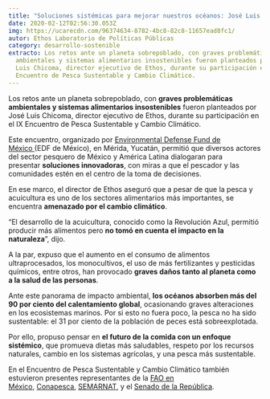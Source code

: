 ```yaml
---
title: "Soluciones sistémicas para mejorar nuestros océanos: José Luis Chicoma"
date: 2020-02-12T02:56:30.053Z
img: https://ucarecdn.com/96374634-8782-4bc8-82c8-11657ead8fc1/
autor: Ethos Laboratorio de Políticas Públicas
category: desarrollo-sostenible
extracto: Los retos ante un planeta sobrepoblado, con graves problemáticas
  ambientales y sistemas alimentarios insostenibles fueron planteados por José
  Luis Chicoma, director ejecutivo de Ethos, durante su participación en el IX
  Encuentro de Pesca Sustentable y Cambio Climático.
---
```

Los retos ante un planeta sobrepoblado, con **graves problemáticas ambientales y sistemas alimentarios insostenibles** fueron planteados por José Luis Chicoma, director ejecutivo de Ethos, durante su participación en el IX Encuentro de Pesca Sustentable y Cambio Climático.

Este encuentro, organizado por [Environmental Defense Fund de México ](https://mexico.edf.org/)(EDF de México), en Mérida, Yucatán, permitió que diversos actores del sector pesquero de México y América Latina dialogaran para presentar **soluciones innovadoras**, con miras a que el pescador y las comunidades estén en el centro de la toma de decisiones. 

En ese marco, el director de Ethos aseguró que a pesar de que la pesca y acuicultura es uno de los sectores alimentarios más importantes, se encuentra **amenazado por el cambio climático**. 

“El desarrollo de la acuicultura, conocido como la Revolución Azul, permitió producir más alimentos pero **no tomó en cuenta el impacto en la naturaleza**”, dijo.

A la par, expuso que el aumento en el consumo de alimentos ultraprocesados, los monocultivos, el uso de más fertilizantes y pesticidas químicos, entre otros, han provocado **graves daños tanto al planeta como a la salud de las personas**. 

Ante este panorama de impacto ambiental, **los océanos absorben más del 90 por ciento del calentamiento global**, ocasionando graves alteraciones en los ecosistemas marinos. Por si esto no fuera poco, la pesca no ha sido sustentable: el 31 por ciento de la población de peces está sobreexplotada.

Por ello, propuso pensar en **el futuro de la comida con un enfoque sistémico**, que promueva dietas más saludables, respeto por los recursos naturales, cambio en los sistemas agrícolas, y una pesca más sustentable. 

En el Encuentro de Pesca Sustentable y Cambio Climático también estuvieron presentes representantes de la [FAO en México](http://www.fao.org/mexico/es/), [Conapesca](https://www.gob.mx/conapesca), [SEMARNAT](https://www.gob.mx/semarnat), y el [Senado de la República](https://www.senado.gob.mx/64/).